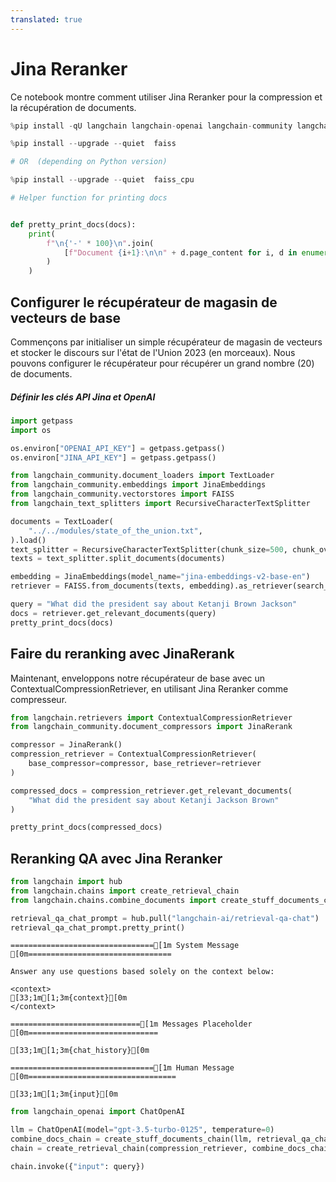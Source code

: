 ```yaml
---
translated: true
---
```


# Jina Reranker

Ce notebook montre comment utiliser Jina Reranker pour la compression et la récupération de documents.

```python
%pip install -qU langchain langchain-openai langchain-community langchain-text-splitters langchainhub

%pip install --upgrade --quiet  faiss

# OR  (depending on Python version)

%pip install --upgrade --quiet  faiss_cpu
```

```python
# Helper function for printing docs


def pretty_print_docs(docs):
    print(
        f"\n{'-' * 100}\n".join(
            [f"Document {i+1}:\n\n" + d.page_content for i, d in enumerate(docs)]
        )
    )
```

## Configurer le récupérateur de magasin de vecteurs de base

Commençons par initialiser un simple récupérateur de magasin de vecteurs et stocker le discours sur l'état de l'Union 2023 (en morceaux). Nous pouvons configurer le récupérateur pour récupérer un grand nombre (20) de documents.

##### Définir les clés API Jina et OpenAI

```python
import getpass
import os

os.environ["OPENAI_API_KEY"] = getpass.getpass()
os.environ["JINA_API_KEY"] = getpass.getpass()
```

```python
from langchain_community.document_loaders import TextLoader
from langchain_community.embeddings import JinaEmbeddings
from langchain_community.vectorstores import FAISS
from langchain_text_splitters import RecursiveCharacterTextSplitter

documents = TextLoader(
    "../../modules/state_of_the_union.txt",
).load()
text_splitter = RecursiveCharacterTextSplitter(chunk_size=500, chunk_overlap=100)
texts = text_splitter.split_documents(documents)

embedding = JinaEmbeddings(model_name="jina-embeddings-v2-base-en")
retriever = FAISS.from_documents(texts, embedding).as_retriever(search_kwargs={"k": 20})

query = "What did the president say about Ketanji Brown Jackson"
docs = retriever.get_relevant_documents(query)
pretty_print_docs(docs)
```

## Faire du reranking avec JinaRerank

Maintenant, enveloppons notre récupérateur de base avec un ContextualCompressionRetriever, en utilisant Jina Reranker comme compresseur.

```python
from langchain.retrievers import ContextualCompressionRetriever
from langchain_community.document_compressors import JinaRerank

compressor = JinaRerank()
compression_retriever = ContextualCompressionRetriever(
    base_compressor=compressor, base_retriever=retriever
)

compressed_docs = compression_retriever.get_relevant_documents(
    "What did the president say about Ketanji Jackson Brown"
)
```

```python
pretty_print_docs(compressed_docs)
```

## Reranking QA avec Jina Reranker

```python
from langchain import hub
from langchain.chains import create_retrieval_chain
from langchain.chains.combine_documents import create_stuff_documents_chain

retrieval_qa_chat_prompt = hub.pull("langchain-ai/retrieval-qa-chat")
retrieval_qa_chat_prompt.pretty_print()
```

```output
================================[1m System Message [0m================================

Answer any use questions based solely on the context below:

<context>
[33;1m[1;3m{context}[0m
</context>

=============================[1m Messages Placeholder [0m=============================

[33;1m[1;3m{chat_history}[0m

================================[1m Human Message [0m=================================

[33;1m[1;3m{input}[0m
```

```python
from langchain_openai import ChatOpenAI

llm = ChatOpenAI(model="gpt-3.5-turbo-0125", temperature=0)
combine_docs_chain = create_stuff_documents_chain(llm, retrieval_qa_chat_prompt)
chain = create_retrieval_chain(compression_retriever, combine_docs_chain)
```

```python
chain.invoke({"input": query})
```
